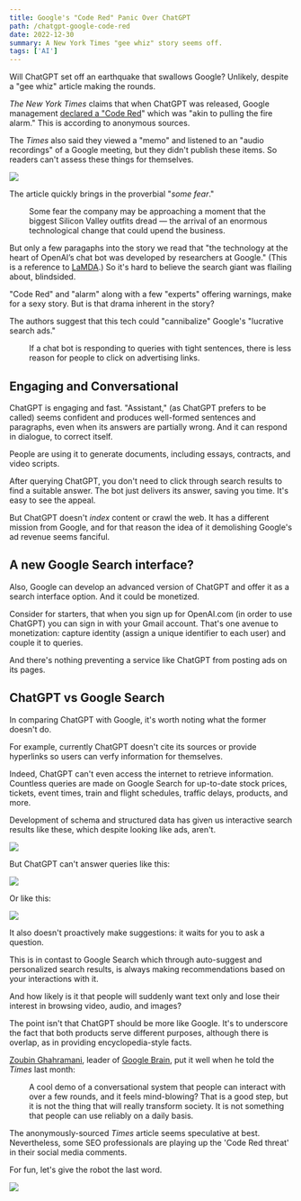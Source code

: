 ```yaml
---
title: Google's "Code Red" Panic Over ChatGPT
path: /chatgpt-google-code-red
date: 2022-12-30
summary: A New York Times "gee whiz" story seems off.
tags: ['AI']
---
```


Will ChatGPT set off an earthquake that swallows Google? Unlikely, despite a "gee whiz" article making the rounds.

_The New York Times_ claims that when ChatGPT was released, Google management <a href="https://archive.ph/https://www.nytimes.com/2022/12/21/technology/ai-chatgpt-google-search.html" target="blank">declared a "Code Red</a>" which was "akin to pulling the fire alarm." This is according to anonymous sources. 

The _Times_ also said they viewed a "memo" and listened to an "audio recordings" of a Google meeting, but they didn't publish these items. So readers can't assess these things for themselves.

<img src="https://res.cloudinary.com/icecloud7/image/upload/v1672432331/SignalFox/nyt-chatgpt-code-red-google_mj93ec.png" />

The article quickly brings in the proverbial "_some fear_."

<div style="padding-left: 2.5em;"><p>Some fear the company may be approaching a moment that the biggest Silicon Valley outfits dread — the arrival of an enormous technological change that could upend the business.</p></div>

But only a few paragaphs into the story we read that "the technology at the heart of OpenAI’s chat bot was developed by researchers at Google." (This is a reference to <a href="https://ai.googleblog.com/2022/01/lamda-towards-safe-grounded-and-high.html" target="blank">LaMDA</a>.) So it's hard to believe the search giant was flailing about, blindsided.

"Code Red" and "alarm" along with a few "experts" offering warnings, make for a sexy story. But is that drama inherent in the story?

The authors suggest that this tech could "cannibalize" Google's "lucrative search ads."

<div style="padding-left: 2.5em;"><p>If a chat bot is responding to queries with tight sentences, there is less reason for people to click on advertising links.</p></div>

## Engaging and Conversational

ChatGPT is engaging and fast. "Assistant," (as ChatGPT prefers to be called) seems confident and produces well-formed sentences and paragraphs, even when its answers are partially wrong. And it can respond in dialogue, to correct itself. 

People are using it to generate documents, including essays, contracts, and video scripts. 

After querying ChatGPT, you don't need to click through search results to find a suitable answer. The bot just delivers its answer, saving you time. It's easy to see the appeal.

But ChatGPT doesn't _index_ content or crawl the web. It has a different mission from Google, and for that reason the idea of it demolishing Google's ad revenue seems fanciful.

## A new Google Search interface?

Also, Google can develop an advanced version of ChatGPT and offer it as a search interface option. And it could be monetized. 

Consider for starters, that when you sign up for OpenAI.com (in order to use ChatGPT) you can sign in with your Gmail account. That's one avenue to monetization: capture identity (assign a unique identifier to each user) and couple it to queries. 

And there's nothing preventing a service like ChatGPT from posting ads on its pages. 

## ChatGPT vs Google Search

In comparing ChatGPT with Google, it's worth noting what the former doesn't do.

For example, currently ChatGPT doesn't cite its sources or provide hyperlinks so users can verfy information for themselves. 

Indeed, ChatGPT can't even access the internet to retrieve information. Countless queries are made on Google Search for up-to-date stock prices, tickets, event times, train and flight schedules, traffic delays, products, and more. 

Development of schema and structured data has given us interactive search results like these, which despite looking like ads, aren't.

<img src="https://res.cloudinary.com/icecloud7/image/upload/f_auto/v1672430369/SignalFox/lambskin-bomber-jacket_af9b7s.png" />

But ChatGPT can't answer queries like this: 

<img src="https://res.cloudinary.com/icecloud7/image/upload/f_auto/v1672431118/SignalFox/chatgpt-prices-ratings_obyx7r.png" />

Or like this: 

<img src="https://res.cloudinary.com/icecloud7/image/upload/v1672430632/SignalFox/chatgpt-limitations_oocptj.png" />

It also doesn't proactively make suggestions: it waits for you to ask a question.

This is in contast to Google Search which through auto-suggest and personalized search results, is always making recommendations based on your interactions with it.

And how likely is it that people will suddenly want text only and lose their interest in browsing video, audio, and images?

The point isn't that ChatGPT should be more like Google. It's to underscore the fact that both products serve different purposes, although there is overlap, as in providing encyclopedia-style facts.

<a href="https://research.google/people/107923/" target="blank">Zoubin Ghahramani</a>, leader of <a href="https://research.google/teams/brain/" target="blank">Google Brain</a>, put it well when he told the _Times_ last month: 

<div style="padding-left: 2.5em;"><p>A cool demo of a conversational system that people can interact with over a few rounds, and it feels mind-blowing? That is a good step, but it is not the thing that will really transform society. It is not something that people can use reliably on a daily basis.</p></div>

The anonymously-sourced _Times_ article seems speculative at best. Nevertheless, some SEO professionals are playing up the 'Code Red threat' in their social media comments.

For fun, let's give the robot the last word.

<img src="https://res.cloudinary.com/icecloud7/image/upload/f_auto/e_sharpen/v1672429135/SignalFox/chatgpt-code-red_u3i0vk.png" />


